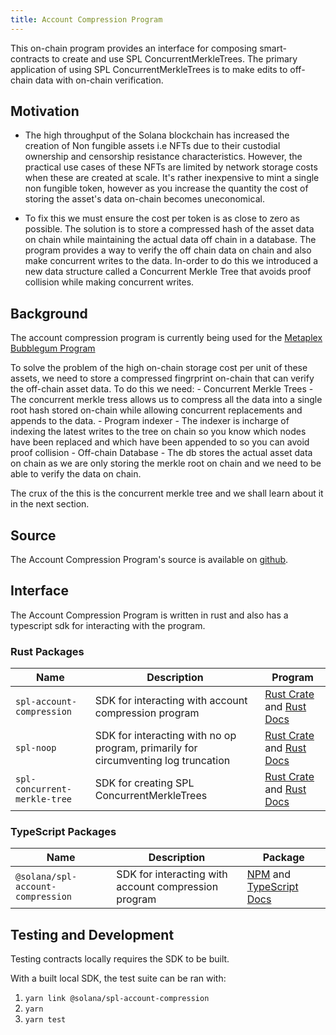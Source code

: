 ```yaml
---
title: Account Compression Program
---
```


This on-chain program provides an interface for composing smart-contracts to create and use SPL ConcurrentMerkleTrees. The primary application of using SPL ConcurrentMerkleTrees is to make edits to off-chain data with on-chain verification.

## Motivation

-  The high throughput of the Solana blockchain has increased the creation of Non fungible assets i.e NFTs due to their custodial ownership and censorship resistance characteristics. However, the practical use cases of these NFTs are limited by network storage costs when these are created at scale. It's rather inexpensive to mint a single non fungible token, however as you increase the quantity the cost of storing the asset's data on-chain becomes uneconomical.

- To fix this we must ensure the cost per token is as close to zero as possible. The solution is to store a compressed hash of the asset data on chain while maintaining the actual data off chain in a database. The program provides a way to verify the off chain data on chain and also make concurrent writes to the data. In-order to do this we introduced a new data structure called a Concurrent Merkle Tree that avoids proof collision while making concurrent writes.


## Background

The account compression program is currently being used for the [Metaplex Bubblegum Program](https://github.com/metaplex-foundation/metaplex-program-library/blob/master/bubblegum/)

To solve the problem of the high on-chain storage cost per unit of these assets, we need to store a compressed fingrprint on-chain that can verify the off-chain asset data. To do this we need:
    - Concurrent Merkle Trees
      - The concurrent merkle tress allows us to compress all the data into a single root hash stored on-chain while allowing concurrent replacements and appends to the data.
    - Program indexer
      - The indexer is incharge of indexing the latest writes to the tree on chain so you know which nodes have been replaced and which have been appended to so you can avoid proof collision
    - Off-chain Database
      - The db stores the actual asset data on chain as we are only storing the merkle root on chain and we need to be able to verify the data on chain.

The crux of the this is the concurrent merkle tree and we shall learn about it in the next section.

## Source

The Account Compression Program's source is available on
[github](https://github.com/solana-labs/solana-program-library).


## Interface
The Account Compression Program is written in rust and also has a typescript sdk for interacting with the program.

### Rust Packages
| Name | Description | Program |
| --- | --- | --- |
| `spl-account-compression`| SDK for interacting with account compression program |[Rust Crate](https://crates.io/crates/spl-account-compression) and [Rust Docs](https://docs.rs/spl-account-compression)| 
| `spl-noop` | SDK for interacting with no op program, primarily for circumventing log truncation | [Rust Crate](https://crates.io/crates/spl-noop) and [Rust Docs](https://docs.rs/spl-noop)|
| `spl-concurrent-merkle-tree` | SDK for creating SPL ConcurrentMerkleTrees |[Rust Crate](https://crates.io/crates/spl-concurrent-merkle-tree) and [Rust Docs](https://docs.rs/spl-concurrent-merkle-tree)|

### TypeScript Packages
| Name | Description | Package |
| --- | --- | --- |
| `@solana/spl-account-compression` | SDK for interacting with account compression program | [NPM](https://www.npmjs.com/package/@solana/spl-account-compression) and [TypeScript Docs](https://solana-labs.github.io/solana-program-library/spl-account-compression/) |

## Testing and Development

Testing contracts locally requires the SDK to be built. 

With a built local SDK, the test suite can be ran with:

1. `yarn link @solana/spl-account-compression`
2. `yarn`
3. `yarn test`